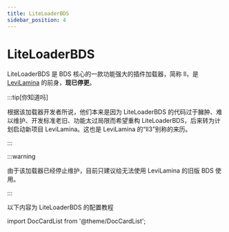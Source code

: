 ```yaml
---
title: LiteLoaderBDS
sidebar_position: 4
---
```


# LiteLoaderBDS

LiteLoaderBDS 是 BDS 核心的一款功能强大的插件加载器，简称 ll，是 [LeviLamina](../LeviLamina/LeviLamina.md) 的前身，**现已停更**。

:::tip[你知道吗]

根据该加载器开发者所说，他们本来是因为 LiteLoaderBDS 的代码过于臃肿、难以维护、开发标准老旧、功能太过局限而希望重构 LiteLoaderBDS，后来转为计划启动新项目 LeviLamina。这也是 LeviLamina 的“ll3”别称的来历。

:::

:::warning

由于该加载器已经停止维护，目前只建议给无法使用 LeviLamina 的旧版 BDS 使用。

:::

以下内容为 LiteLoaderBDS 的配置教程

import DocCardList from '@theme/DocCardList';

<DocCardList />

